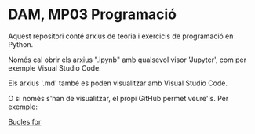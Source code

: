 # DAM, MP03 Programació

Aquest repositori conté arxius de teoria i exercicis de programació en Python.

Només cal obrir els arxius ".ipynb" amb qualsevol visor 'Jupyter', com per exemple Visual Studio Code.

Els arxius '.md' també es poden visualitzar amb Visual Studio Code.

O si només s'han de visualitzar, el propi GitHub permet veure'ls. Per exemple:

[Bucles for](https://github.com/optimisme/DAM-MP03-Programacio/blob/main/UF123/07%20Bucles%20(while%20for)/B%20for.ipynb)